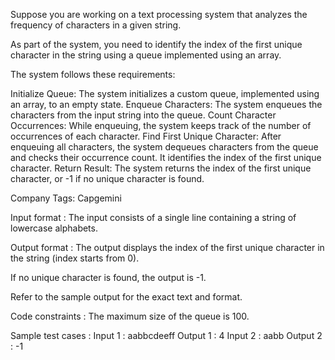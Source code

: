 Suppose you are working on a text processing system that analyzes the frequency of characters in a given string. 



As part of the system, you need to identify the index of the first unique character in the string using a queue implemented using an array. 



The system follows these requirements:

Initialize Queue: The system initializes a custom queue, implemented using an array, to an empty state.
Enqueue Characters: The system enqueues the characters from the input string into the queue.
Count Character Occurrences: While enqueuing, the system keeps track of the number of occurrences of each character.
Find First Unique Character: After enqueuing all characters, the system dequeues characters from the queue and checks their occurrence count. It identifies the index of the first unique character.
Return Result: The system returns the index of the first unique character, or -1 if no unique character is found.


Company Tags: Capgemini

Input format :
The input consists of a single line containing a string of lowercase alphabets.

Output format :
The output displays the index of the first unique character in the string (index starts from 0).

If no unique character is found, the output is -1.



Refer to the sample output for the exact text and format.

Code constraints :
The maximum size of the queue is 100.

Sample test cases :
Input 1 :
aabbcdeeff
Output 1 :
4
Input 2 :
aabb
Output 2 :
-1
